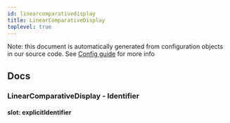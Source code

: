 ```yaml
---
id: linearcomparativedisplay
title: LinearComparativeDisplay
toplevel: true
---
```


Note: this document is automatically generated from configuration objects in our
source code. See [Config guide](/docs/config_guide) for more info

## Docs

### LinearComparativeDisplay - Identifier

#### slot: explicitIdentifier
